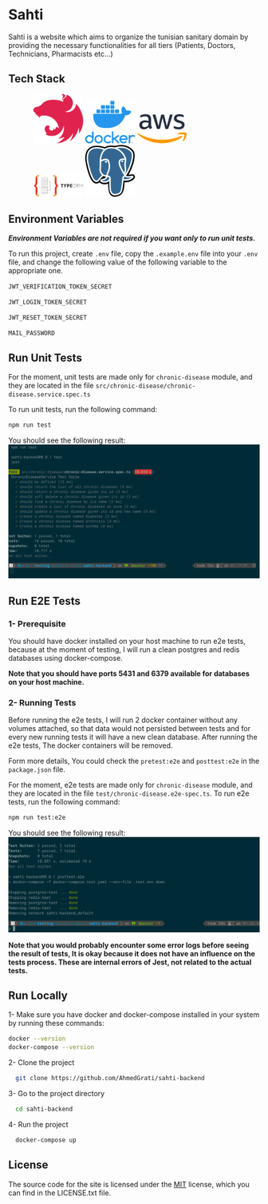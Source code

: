 # Sahti

Sahti is a website which aims to organize the tunisian sanitary domain by providing the necessary functionalities for all tiers (Patients, Doctors, Technicians,
Pharmacists
etc...)

## Tech Stack

<div style="width:80%; margin:0 auto;">
  <img src="./readme_assets/nestjs.svg" width=100>

  <img src="./readme_assets/docker.png" width=100>
  <img src="./readme_assets/aws.png" width=100>
  <img src="./readme_assets/typeorm.png" width=100>
  <img src="./readme_assets/postgres.png" width=100>
</div>

## Environment Variables

***Environment Variables are not required if you want only to run unit tests.***

To run this project, create `.env` file, copy the `.example.env` file into your `.env` file, and change the following value of the following variable to the appropriate one.

`JWT_VERIFICATION_TOKEN_SECRET`

`JWT_LOGIN_TOKEN_SECRET`

`JWT_RESET_TOKEN_SECRET`

`MAIL_PASSWORD`

## Run Unit Tests

For the moment, unit tests are made only for `chronic-disease` module, and they are located in the file `src/chronic-disease/chronic-disease.service.spec.ts`

To run unit tests, run the following command:

```bash
npm run test
```
You should see the following result:
<img src="./readme_assets/unit-tests.png">

## Run E2E Tests
### 1- Prerequisite
You should have docker installed on your host machine to run e2e tests, because at the moment of testing, I will run a clean postgres and redis databases using docker-compose.

**Note that you should have ports 5431 and 6379 available for databases on your host machine.**
### 2- Running Tests

Before running the e2e tests, I will run 2 docker container without any volumes attached, so that data would not persisted between tests and for every new running tests it will have a new clean database.
After running the e2e tests, The docker containers will be removed.

Form more details, You could check the `pretest:e2e` and `posttest:e2e` in the `package.json` file.

For the moment, e2e tests are made only for `chronic-disease` module, and they are located in the file `test/chronic-disease.e2e-spec.ts`.
To run e2e tests, run the following command:

```bash
npm run test:e2e
```
You should see the following result:
<img src="./readme_assets/int-tests.png">

**Note that you would probably encounter some error logs before seeing the result of tests, It is okay because it does not have an influence on the tests process. These are internal errors of Jest, not related to the actual tests.**

## Run Locally

1- Make sure you have docker and docker-compose installed in your system by running these commands:

```bash
docker --version
docker-compose --version
```

2- Clone the project

```bash
  git clone https://github.com/AhmedGrati/sahti-backend
```

3- Go to the project directory

```bash
  cd sahti-backend
```

4- Run the project

```bash
  docker-compose up
```

## License

The source code for the site is licensed under the [MIT](https://choosealicense.com/licenses/mit/) license, which you can find in the LICENSE.txt file.
